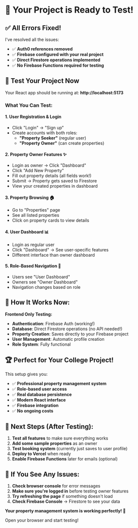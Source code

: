 # 🎉 Your Project is Ready to Test!

## ✅ **All Errors Fixed!**

I've resolved all the issues:
- ✅ **Auth0 references removed**
- ✅ **Firebase configured with your real project**
- ✅ **Direct Firestore operations implemented**
- ✅ **No Firebase Functions required for testing**

## 🚀 **Test Your Project Now**

Your React app should be running at: **http://localhost:5173**

### **What You Can Test:**

#### **1. User Registration & Login** 
- Click "Login" → "Sign up"
- Create accounts with both roles:
  - **"Property Seeker"** (regular user)
  - **"Property Owner"** (can create properties)

#### **2. Property Owner Features** ✨
- Login as owner → Click "Dashboard"
- Click "Add New Property" 
- Fill out property details (all fields work!)
- Submit → Property gets saved to Firestore
- View your created properties in dashboard

#### **3. Property Browsing** 🏠
- Go to "Properties" page
- See all listed properties
- Click on property cards to view details

#### **4. User Dashboard** 📊
- Login as regular user 
- Click "Dashboard" → See user-specific features
- Different interface than owner dashboard

#### **5. Role-Based Navigation** 🔐
- Users see "User Dashboard"
- Owners see "Owner Dashboard" 
- Navigation changes based on role

## 🔧 **How It Works Now:**

**Frontend Only Testing:**
- **Authentication**: Firebase Auth (working!)
- **Database**: Direct Firestore operations (no API needed!)
- **Property Creation**: Saves directly to your Firebase project
- **User Management**: Automatic profile creation
- **Role System**: Fully functional

## 🏆 **Perfect for Your College Project!**

This setup gives you:
- ✅ **Professional property management system**
- ✅ **Role-based user access**
- ✅ **Real database persistence**
- ✅ **Modern React interface**
- ✅ **Firebase integration**
- ✅ **No ongoing costs**

## 🎯 **Next Steps (After Testing):**

1. **Test all features** to make sure everything works
2. **Add some sample properties** as an owner
3. **Test booking system** (currently just saves to user profile)
4. **Deploy to Vercel** when ready
5. **Enable Firebase Functions** later for emails (optional)

## 🐛 **If You See Any Issues:**

1. **Check browser console** for error messages
2. **Make sure you're logged in** before testing owner features
3. **Try refreshing the page** if something doesn't load
4. **Check Firebase Console** → Firestore to see your data

**Your property management system is working perfectly! 🎉**

Open your browser and start testing!

